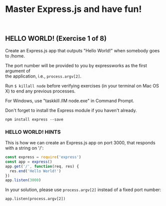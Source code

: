 # Master Express.js and have fun!

</br>

## HELLO WORLD! (Exercise 1 of 8)

Create an Express.js app that outputs "Hello World!" when somebody goes to /home.

The port number will be provided to you by expressworks as the first argument of</br>
the application, i.e., `process.argv[2]`.

Run `$ killall node` before verifying exercises (in your terminal on Mac OS X) to end any previous processes.

For Windows, use "taskkill /IM node.exe" in Command Prompt.

Don't forget to install the Express module if you haven't already.

`npm install express --save`

### HELLO WORLD! HINTS

This is how we can create an Express.js app on port 3000, that responds with
a string on '/':

```js
const express = require('express')
const app = express()
app.get('/', function(req, res) {
  res.end('Hello World!')
})
app.listen(3000)
```

In your solution, please use `process.argv[2]` instead of a fixed port number:

`app.listen(process.argv[2])`
